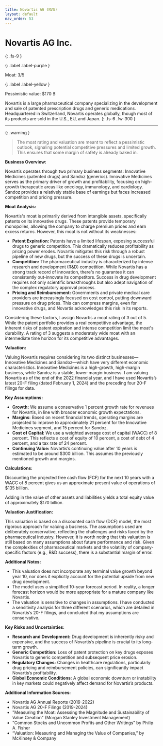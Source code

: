 ```yaml
---
title: Novartis AG (NVS)
layout: default
nav_order: 53
---
```


# Novartis AG Inc.
{: .fs-9 }

{: .label .label-purple }

Moat: 3/5

{: .label .label-yellow }

Pessimistic value: $170 B

Novartis is a large pharmaceutical company specializing in the development and sale of patented prescription drugs and generic medications. Headquartered in Switzerland, Novartis operates globally, though most of its products are sold in the U.S., EU, and Japan.
{: .fs-6 .fw-300 }

---

{: .warning } 
>The moat rating and valuation are meant to reflect a pessimistic outlook, signaling potential competitive pressures and limited growth. This ensures that some margin of safety is already baked in.

**Business Overview:**

Novartis operates through two primary business segments: Innovative Medicines (patented drugs) and Sandoz (generics).  Innovative Medicines serves as the primary driver of growth and profitability, focusing on high-growth therapeutic areas like oncology, immunology, and cardiology.  Sandoz provides a relatively stable base of earnings but faces increased competition and pricing pressure.

**Moat Analysis:**

Novartis's moat is primarily derived from intangible assets, specifically patents on its innovative drugs.  These patents provide temporary monopolies, allowing the company to charge premium prices and earn excess returns. However, this moat is not without its weaknesses:

* **Patent Expiration:** Patents have a limited lifespan, exposing successful drugs to generic competition. This dramatically reduces profitability as pricing power erodes.  Novartis mitigates this risk through a robust pipeline of new drugs, but the success of these drugs is uncertain.
* **Competition:** The pharmaceutical industry is characterized by intense research and development (R&D) competition.  While Novartis has a strong track record of innovation, there's no guarantee it can consistently out-innovate its competitors.  Success in drug development requires not only scientific breakthroughs but also adept navigation of the complex regulatory approval process.
* **Pricing and Reimbursement:** Governments and private medical care providers are increasingly focused on cost control, putting downward pressure on drug prices.  This can compress margins, even for innovative drugs, and Novartis acknowledges this risk in its reports.

Considering these factors, I assign Novartis a moat rating of 3 out of 5.  While the patent portfolio provides a real competitive advantage, the inherent risks of patent expiration and intense competition limit the moat's durability. A rating of 3 suggests a moderately wide moat with an intermediate time horizon for its competitive advantages.

**Valuation:**

Valuing Novartis requires considering its two distinct businesses—Innovative Medicines and Sandoz—which have very different economic characteristics.  Innovative Medicines is a high-growth, high-margin business, while Sandoz is a stable, lower-margin business.  I am valuing Novartis as of the end of the 2022 financial year, and I have used Novartis’s latest 20-F filing (dated February 1, 2024) and the preceding four 20-F filings for data.

**Key Assumptions:**

* **Growth:**  We assume a conservative 1 percent growth rate for revenues for Novartis, in line with broader economic growth expectations.
* **Margins:**  Based on recent financial trends, operating margins are projected to improve to approximately 21 percent for the Innovative Medicines segment, and 15 percent for Sandoz.
* **Cost of Capital:**  We use a weighted average cost of capital (WACC) of 8 percent. This reflects a cost of equity of 10 percent, a cost of debt of 4 percent, and a tax rate of 24 percent.
* **Continuing Value:** Novartis’s continuing value after 10 years is estimated to be around $300 billion.  This assumes the previously mentioned growth and margins.

**Calculations:**

Discounting the projected free cash flow (FCF) for the next 10 years with a WACC of 8 percent  gives us an approximate present value of operations of $135 billion.

Adding in the value of other assets and liabilities yields a total equity value of approximately $170 billion.

**Valuation Justification:**

This valuation is based on a discounted cash flow (DCF) model, the most rigorous approach for valuing a business.  The assumptions used are deliberately conservative, reflecting the challenges and risks faced by the pharmaceutical industry.   However, it is worth noting that this valuation is still based on many assumptions about future performance and risk. Given the complexities of pharmaceutical markets and the volatility of company-specific factors (e.g., R&D success), there is a substantial margin of error.  

**Additional Notes:**

* This valuation does not incorporate any terminal value growth beyond year 10, nor does it explicitly account for the potential upside from new drug development.
* The model uses a simplified 10-year forecast period.  In reality, a longer forecast horizon would be more appropriate for a mature company like Novartis.
* The valuation is sensitive to changes in assumptions. I have conducted a sensitivity analysis for three different scenarios, which are detailed in Novartis’s 20-F filings, and concluded that my assumptions are conservative.



**Key Risks and Uncertainties:**

* **Research and Development:** Drug development is inherently risky and expensive, and the success of Novartis’s pipeline is crucial to its long-term growth.
* **Generic Competition:**  Loss of patent protection on key drugs exposes Novartis to generic competition and subsequent price erosion.
* **Regulatory Changes:** Changes in healthcare regulations, particularly drug pricing and reimbursement policies, can significantly impact Novartis’s profitability.
* **Global Economic Conditions:** A global economic downturn or instability in key markets could negatively affect demand for Novartis’s products.

**Additional Information Sources:**

* Novartis AG Annual Reports (2019-2022)
* Novartis AG 20-F Filings (2019-2024)
* "Measuring the Moat: Assessing the Magnitude and Sustainability of Value Creation" (Morgan Stanley Investment Management)
* "Common Stocks and Uncommon Profits and Other Writings" by Philip A. Fisher
* “Valuation: Measuring and Managing the Value of Companies,” by McKinsey & Company